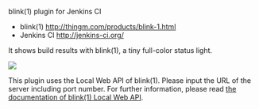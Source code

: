 blink(1) plugin for Jenkins CI

+ blink(1) http://thingm.com/products/blink-1.html
+ Jenkins CI http://jenkins-ci.org/

It shows build results with blink(1), a tiny full-color status light.

![](https://raw.github.com/maripo/jenkins-blink1-plugin/master/doc/example_img.jpg)

This plugin uses the Local Web API of blink(1). Please input the URL of the server including port number.
For further information, please read <a href="https://github.com/todbot/blink1/tree/master/docs">the documentation of blink(1) Local Web API</a>.

